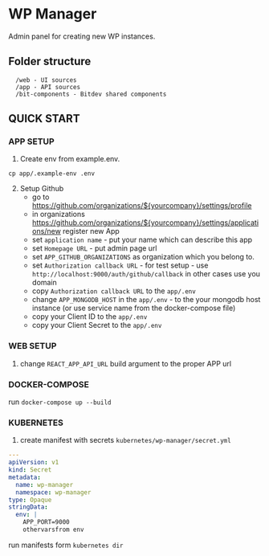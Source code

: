 # WP Manager

Admin panel for creating new WP instances.

## Folder structure

```shell
  /web - UI sources
  /app - API sources
  /bit-components - Bitdev shared components
```

## QUICK START

### APP SETUP

1. Create env from example.env.

```shell
cp app/.example-env .env
```

2. Setup Github
   - go to <https://github.com/organizations/${yourcompany}/settings/profile>
   - in organizations <https://github.com/organizations/${yourcompany}/settings/applications/new> register new App
   - set `application name` - put your name which can describe this app
   - set `Homepage URL` - put admin page url
   - set `APP_GITHUB_ORGANIZATIONS` as organization which you belong to.
   - set `Authorization callback URL` - for test setup - use `http://localhost:9000/auth/github/callback` in other cases use you domain
   - copy `Authorization callback URL` to the `app/.env`
   - change `APP_MONGODB_HOST` in the `app/.env` - to the your mongodb host instance (or use service name from the docker-compose file)
   - copy your Client ID to the `app/.env`
   - copy your Client Secret to the `app/.env`

### WEB SETUP

1. change `REACT_APP_API_URL` build argument to the proper APP url

### DOCKER-COMPOSE

run `docker-compose up --build`

### KUBERNETES

1. create manifest with secrets `kubernetes/wp-manager/secret.yml`

```yml
---
apiVersion: v1
kind: Secret
metadata:
  name: wp-manager
  namespace: wp-manager
type: Opaque
stringData:
  env: |
    APP_PORT=9000
    othervarsfrom env
```

run manifests form `kubernetes dir`
